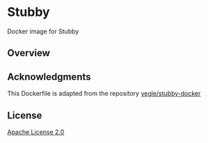 # Stubby

Docker image for Stubby

## Overview


## Acknowledgments

This Dockerfile is adapted from the repository [yegle/stubby-docker]

## License

[Apache License 2.0]

<!-- Links -->

[yegle/stubby-docker]: https://github.com/yegle/stubby-docker
[Apache License 2.0]: https://github.com/tschaffter/stubby/blob/main/LICENSE
